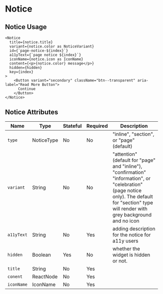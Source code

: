 # Notice

## Notice Usage

```react
<Notice
  title={notice.title}
  variant={notice.color as NoticeVariant}
  id={`page-notice-${index}`}
  a11yText={`page notice ${index}`}
  iconName={notice.icon as IconName}
  content={<p>{notice.color} message</p>}
  hidden={hidden}
  key={index}
>
    <Button variant="secondary" className="btn--transparent" aria-label="Read More Button">
      Continue
    </Button>
</Notice>
```


## Notice Attributes

Name | Type | Stateful | Required | Description
--- | --- | --- | --- | ---
`type` | NoticeType | No | No | "inline", "section", or "page" (default)
`variant`  | String | No | No | "attention" (default for "page" and "inline"), "confirmation" "information", or "celebration" (page notice only).  The default for "section" type will render with grey background and no icon
`a11yText` | String | No | Yes | adding description for the notice for a11y users
`hidden` | Boolean | Yes | No | whether the widget is hidden or not.
`title` | String | No | Yes |
`conent` | ReactNode | No | Yes |
`iconName` | IconName | No | Yes |
